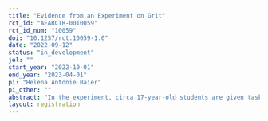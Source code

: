 ```yaml
---
title: "Evidence from an Experiment on Grit"
rct_id: "AEARCTR-0010059"
rct_id_num: "10059"
doi: "10.1257/rct.10059-1.0"
date: "2022-09-12"
status: "in_development"
jel: ""
start_year: "2022-10-01"
end_year: "2023-04-01"
pi: "Helena Antonie Baier"
pi_other: ""
abstract: "In the experiment, circa 17-year-old students are given tasks related to grit. The total of 71 students will sail on two three-masted ships for approximately 6 months starting in October 2022. The exercises will be carried out once a week on one of the two ships and will last approximately 20 minutes. They can be carried out independently and at leisure. The students will be interviewed shortly before their voyage and after their return using an online tool."
layout: registration
---
```


